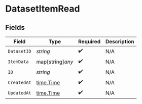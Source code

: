 # DatasetItemRead


## Fields

| Field                                     | Type                                      | Required                                  | Description                               |
| ----------------------------------------- | ----------------------------------------- | ----------------------------------------- | ----------------------------------------- |
| `DatasetID`                               | *string*                                  | :heavy_check_mark:                        | N/A                                       |
| `ItemData`                                | map[string]*any*                          | :heavy_check_mark:                        | N/A                                       |
| `ID`                                      | *string*                                  | :heavy_check_mark:                        | N/A                                       |
| `CreatedAt`                               | [time.Time](https://pkg.go.dev/time#Time) | :heavy_check_mark:                        | N/A                                       |
| `UpdatedAt`                               | [time.Time](https://pkg.go.dev/time#Time) | :heavy_check_mark:                        | N/A                                       |